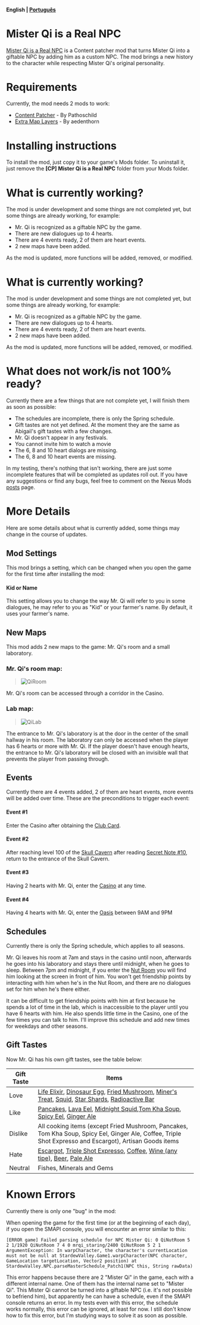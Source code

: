 #### English | [Português](./README-PT.md)

# Mister Qi is a Real NPC
[Mister Qi is a Real NPC](https://www.nexusmods.com/stardewvalley/mods/16724) is a Content patcher mod that turns Mister Qi into a giftable NPC by adding him as a custom NPC. The mod brings a new history to the character while respecting Mister Qi's original personality.

# Requirements
Currently, the mod needs 2 mods to work:
- [Content Patcher](https://www.nexusmods.com/stardewvalley/mods/1915) - By Pathoschild
- [Extra Map Layers](https://www.nexusmods.com/stardewvalley/mods/9633) - By aedenthorn

# Installing instructions
To install the mod, just copy it to your game's Mods folder. To uninstall it, just remove the **[CP] Mister Qi is a Real NPC** folder from your Mods folder.

# What is currently working?
The mod is under development and some things are not completed yet, but some things are already working, for example:
- Mr. Qi is recognized as a giftable NPC by the game.
- There are new dialogues up to 4 hearts.
- There are 4 events ready, 2 of them are heart events.
- 2 new maps have been added.

As the mod is updated, more functions will be added, removed, or modified.

# What is currently working?
The mod is under development and some things are not completed yet, but some things are already working, for example:
- Mr. Qi is recognized as a giftable NPC by the game.
- There are new dialogues up to 4 hearts.
- There are 4 events ready, 2 of them are heart events.
- 2 new maps have been added.

As the mod is updated, more functions will be added, removed, or modified.

# What does not work/is not 100% ready?
Currently there are a few things that are not complete yet, I will finish them as soon as possible:
- The schedules are incomplete, there is only the Spring schedule.
- Gift tastes are not yet defined. At the moment they are the same as Abigail's gift tastes with a few changes.
- Mr. Qi doesn't appear in any festivals.
- You cannot invite him to watch a movie
- The 6, 8 and 10 heart dialogs are missing.
- The 6, 8 and 10 heart events are missing.

In my testing, there's nothing that isn't working, there are just some incomplete features that will be completed as updates roll out. If you have any suggestions or find any bugs, feel free to comment on the Nexus Mods [posts](https://www.nexusmods.com/stardewvalley/mods/16724?tab=posts) page.

# More Details
Here are some details about what is currently added, some things may change in the course of updates.

## Mod Settings
This mod brings a setting, which can be changed when you open the game for the first time after installing the mod:

#### Kid or Name
This setting allows you to change the way Mr. Qi will refer to you in some dialogues, he may refer to you as "Kid" or your farmer's name. By default, it uses your farmer's name.

## New Maps
This mod adds 2 new maps to the game: Mr. Qi's room and a small laboratory.

### Mr. Qi's room map:
> ![QiRoom](https://github.com/Sionkob/MrQiRealNPC/assets/135146475/50b72d08-9915-4ff7-8b88-aad040267e2e)

Mr. Qi's room can be accessed through a corridor in the Casino.

### Lab map:
> ![QiLab](https://github.com/Sionkob/MrQiRealNPC/assets/135146475/893a2c2e-0f97-4b30-981c-9545d42ee1da)

The entrance to Mr. Qi's laboratory is at the door in the center of the small hallway in his room. The laboratory can only be accessed when the player has 6 hearts or more with Mr. Qi. If the player doesn't have enough hearts, the entrance to Mr. Qi's laboratory will be closed with an invisible wall that prevents the player from passing through.

## Events
Currently there are 4 events added, 2 of them are heart events, more events will be added over time. These are the preconditions to trigger each event:

#### Event #1
Enter the Casino after obtaining the [Club Card](https://stardewvalleywiki.com/Club_Card).

#### Event #2
After reaching level 100 of the [Skull Cavern](https://stardewvalleywiki.com/Skull_Cavern) after reading [Secret Note #10](https://stardewvalleywiki.com/Secret_Notes#Secret_Note_.2310), return to the entrance of the Skull Cavern.

#### Event #3
Having 2 hearts with Mr. Qi, enter the [Casino](https://stardewvalleywiki.com/Casino) at any time.

#### Event #4
Having 4 hearts with Mr. Qi, enter the [Oasis](https://stardewvalleywiki.com/Oasis) between 9AM and 9PM

## Schedules
Currently there is only the Spring schedule, which applies to all seasons.

Mr. Qi leaves his room at 7am and stays in the casino until noon, afterwards he goes into his laboratory and stays there until midnight, when he goes to sleep. Between 7pm and midnight, if you enter the [Nut Room](https://stardewvalleywiki.com/Qi%27s_Walnut_Room) you will find him looking at the screen in front of him. You won't get friendship points by interacting with him when he's in the Nut Room, and there are no dialogues set for him when he's there either.

It can be difficult to get friendship points with him at first because he spends a lot of time in the lab, which is inaccessible to the player until you have 6 hearts with him. He also spends little time in the Casino, one of the few times you can talk to him. I'll improve this schedule and add new times for weekdays and other seasons.

## Gift Tastes
Now Mr. Qi has his own gift tastes, see the table below:

| Gift Taste 	| Items                                                                                                                                                                                                                                                                                                                                                                                                                          	|
|------------	|--------------------------------------------------------------------------------------------------------------------------------------------------------------------------------------------------------------------------------------------------------------------------------------------------------------------------------------------------------------------------------------------------------------------------------	|
| Love       	| [Life Elixir](https://stardewvalleywiki.com/Life_Elixir), [Dinosaur Egg](https://stardewvalleywiki.com/Dinosaur_Egg), [Fried Mushroom](https://stardewvalleywiki.com/Fried_Mushroom), [Miner's Treat](https://stardewvalleywiki.com/Miner%27s_Treat), [Squid](https://stardewvalleywiki.com/Squid), [Star Shards](https://stardewvalleywiki.com/Star_Shards), [Radioactive Bar](https://stardewvalleywiki.com/Radioactive_Bar) 	|
| Like       	| [Pancakes](https://stardewvalleywiki.com/Pancakes), [Lava Eel](https://stardewvalleywiki.com/Lava_Eel), [Midnight Squid](https://stardewvalleywiki.com/Midnight_Squid),[Tom Kha Soup](https://stardewvalleywiki.com/Tom_Kha_Soup), [Spicy Eel](https://stardewvalleywiki.com/Spicy_Eel), [Ginger Ale](https://stardewvalleywiki.com/Ginger_Ale)                                                                                	|
| Dislike    	| All cooking items (except Fried Mushroom, Pancakes, Tom Kha Soup, Spicy Eel, Ginger Ale, Coffee, Triple Shot Expresso and Escargot), Artisan Goods items                                                                                                                                                                                                                                                                       	|
| Hate       	| [Escargot](https://stardewvalleywiki.com/Escargot), [Triple Shot Expresso](https://stardewvalleywiki.com/Triple_Shot_Espresso), [Coffee](https://stardewvalleywiki.com/Coffee), [Wine (any tipe)](https://stardewvalleywiki.com/Wine), [Beer](https://stardewvalleywiki.com/Beer), [Pale Ale](https://stardewvalleywiki.com/Pale_Ale)                                                                                          	|
| Neutral    	| Fishes, Minerals and Gems                                                                                                                                                                                                                                                                                                                                                                                                      	|

# Known Errors
Currently there is only one "bug" in the mod:

When opening the game for the first time (or at the beginning of each day), if you open the SMAPI console, you will encounter an error similar to this:

`[ERROR game] Failed parsing schedule for NPC Mister Qi:
0 QiNutRoom 5 2 1/1920 QiNutRoom 7 4 0 mrqi_staring/2400 QiNutRoom 5 2 1
ArgumentException: In warpCharacter, the character's currentLocation must not be null
   at StardewValley.Game1.warpCharacter(NPC character, GameLocation targetLocation, Vector2 position)
   at StardewValley.NPC.parseMasterSchedule_Patch1(NPC this, String rawData)`

This error happens because there are 2 "Mister Qi" in the game, each with a different internal name. One of them has the internal name set to "Mister Qi". This Mister Qi cannot be turned into a giftable NPC (i.e. it's not possible to befriend him), but apparently he can have a schedule, even if the SMAPI console returns an error. In my tests even with this error, the schedule works normally, this error can be ignored, at least for now. I still don't know how to fix this error, but I'm studying ways to solve it as soon as possible.
